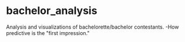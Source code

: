 # bachelor_analysis
Analysis and visualizations of bachelorette/bachelor contestants. -How predictive is the "first impression."
